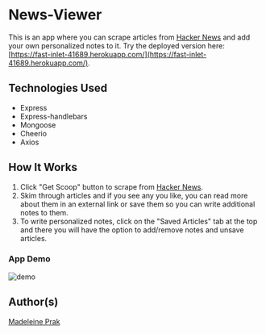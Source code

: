 # News-Viewer

This is an app where you can scrape articles from [Hacker News](https://news.ycombinator.com/) and add your own personalized notes to it. Try the deployed version here: [https://fast-inlet-41689.herokuapp.com/](https://fast-inlet-41689.herokuapp.com/).

## Technologies Used
* Express
* Express-handlebars
* Mongoose
* Cheerio
* Axios

## How It Works
1. Click "Get Scoop" button to scrape from [Hacker News](https://news.ycombinator.com/).
2. Skim through articles and if you see any you like, you can read more about them in an external link or save them so you can write additional notes to them.
3. To write personalized notes, click on the "Saved Articles" tab at the top and there you will have the option to add/remove notes and unsave articles.

### App Demo
![demo](https://user-images.githubusercontent.com/26778117/70385068-f1959400-193e-11ea-82d2-f26b28a5a1ca.gif)

## Author(s)
[Madeleine Prak](https://github.com/madeleineprak/)